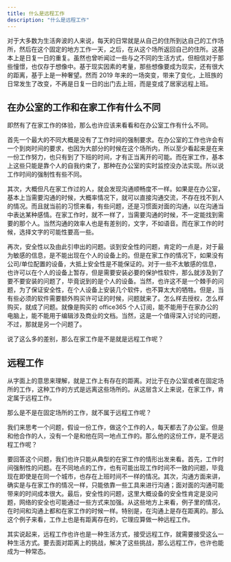 ```yaml
---
title: 什么是远程工作
description: "什么是远程工作"
---
```


对于大多数为生活奔波的人来说，每天的日常就是从自己的住所到达自己的工作场所，然后在这个固定的地方工作一天，之后，在从这个场所返回自己的住所。这基本上是日复一日的重复。虽然也曾听闻过一些与之不同的生活方式，但相信对于那些憧憬，也仅存于想像中。基于现实因素的考量，那些想像要成为现实，还有很大的距离，基于上是一种奢望。然而 2019 年来的一场突变，带来了变化，上班族的日常发生了改变，不再是日复一日的出门去上班，而是变成了居家远程上班。

## 在办公室的工作和在家工作有什么不同

即然有了在家工作的体验，那么也许应该来看看和在办公室工作有什么不同。

首先一个最大的不同大概是没有了工作时间的强制要求。在办公室的工作也许会有一个到岗时间的要求，也因为大部分的时候在这个场所内，所以至少看起来是在来一份工作努力，也只有到了下班的时间，才有正当离开的可能。而在家工作，基本上这些只能是靠个人的自我约束了，那种在办公室的实时监控没办法实现。所以说工作时间的强制性有些不同。

其次，大概但凡在家工作过的人，就会发现沟通顺畅度不一样。如果是在办公室，基本上当需要沟通的时候，大概率情况下，就可以直接沟通交流，不存在找不到人的情况。而且就当前的习惯来看，有些问题，还是习惯面对面的沟通，以在沟通当中表达某种感情。在家工作时，就不一样了，当需要沟通的时候，不一定能找到需要的那个人。当然沟通的效率人也是有差别的，文字，不如语音。而在家工作的时候，选择文字的可能性要高一些。

再次，安全性以及由此引申出的问题。谈到安全性的问题，肯定的一点是，对于最为敏感的信息，是不能出现在个人的设备上的。但是在家工作的情况下，如果没有公司/单位配置的设备，大抵上安全性是不能保证的。对于一些不太敏感的信息，也许可以在个人的设备上暂存，但是需要安装必要的保护性软件，那么就涉及到了要不要安装的问题了，毕竟说到的是个人的设备。当然，也许这不是一个棘手的问题，为了保证安全性，在个人设备上安装几个软件，也不算太大的牺牲。但是，当有些必须的软件需要额外购买许可证的时候，问题就来了。怎么样去授权，怎么样购买，就成了问题。就像是购买的 office365 个人订阅，能不能用于在家办公的电脑上，能不能用于编辑涉及商业的文档。当然，这是一个值得深入讨论的问题，不过，那就是另一个问题了。

说了这么多的差别，那么在家工作是不是就是远程工作呢？

## 远程工作

从字面上的意思来理解，就是工作上有存在的距离。对比于在办公室或者在固定场所的工作，这种工作的方式是远离这些场所的。从这层含义上来说，在家工作，肯定属于远程工作。

那么是不是在固定场所的工作，就不属于远程工作呢？

我们来思考一个问题，假设一份工作，做这个工作的人，每天都去了办公室。但是和他合作的人，没有一个是和他在同一地点工作的。那么他的这份工作，是不是远程工作呢？

要回答这个问题，我们也许只能从典型的在家工作的情形出发来看。首先，工作时间强制性的问题。在不同地点的工作，也有可能出现工作时间不一致的问题，毕竟现在即使是在同一个城市，也存在上班时间不一样的情况。其次，沟通方面来讲，确实是与在家工作的情况一样，只能依靠一些工具来进行沟通；面对面的沟通可能带来的时间成本很大。最后，安全性的问题，这里大概设备的安全性肯定是没问题，网络的安全也可能通过一些方式来加强。从这些地方上来看，例子里的情况，在时间和沟通上都和在家工作的时候一样。特别是，在沟通上是存在距离的。那么这个例子来看，工作上也是有距离存在的，它理应算做一种远程工作。

其实说起来，远程工作也许也是一种生活方式，接受远程工作，就需要接受这么一种生活方式。要去面对距离上的挑战，解决了这些挑战，那么远程工作，也许也能成为一种常态。
